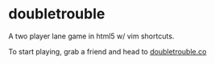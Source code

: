 # doubletrouble
A two player lane game in html5 w/ vim shortcuts.

To start playing, grab a friend and head to [doubletrouble.co](http://doubletrouble.co)
